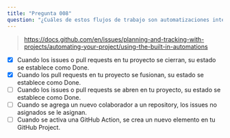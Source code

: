 ```yaml
---
title: "Pregunta 008"
question: "¿Cuáles de estos flujos de trabajo son automatizaciones integradas en GitHub Projects? (Elige dos.)"
---
```



> https://docs.github.com/en/issues/planning-and-tracking-with-projects/automating-your-project/using-the-built-in-automations
- [x] Cuando los issues o pull requests en tu proyecto se cierran, su estado se establece como Done.
- [x] Cuando los pull requests en tu proyecto se fusionan, su estado se establece como Done.
- [ ] Cuando los issues o pull requests se abren en tu proyecto, su estado se establece como Done.
- [ ] Cuando se agrega un nuevo colaborador a un repository, los issues no asignados se le asignan.
- [ ] Cuando se activa una GitHub Action, se crea un nuevo elemento en tu GitHub Project.
